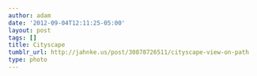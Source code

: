 ```yaml
---
author: adam
date: '2012-09-04T12:11:25-05:00'
layout: post
tags: []
title: Cityscape
tumblr_url: http://jahnke.us/post/30878726511/cityscape-view-on-path
type: photo
---
```


